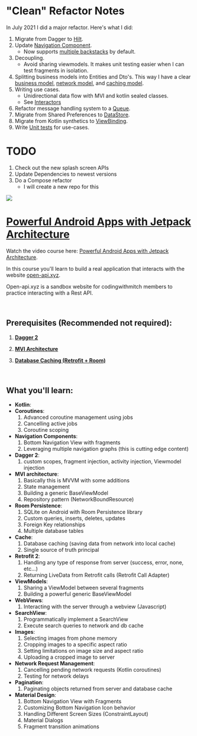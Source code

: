 # "Clean" Refactor Notes
In July 2021 I did a major refactor. Here's what I did:
1. Migrate from Dagger to [Hilt](https://developer.android.com/training/dependency-injection/hilt-android).
1. Update [Navigation Component](https://developer.android.com/guide/navigation).
	- Now supports [multiple backstacks](https://medium.com/androiddevelopers/multiple-back-stacks-b714d974f134) by default.
1. Decoupling.
	- Avoid sharing viewmodels. It makes unit testing easier when I can test fragments in isolation.
1. Splitting business models into Entities and Dto's. This way I have a clear [business model](https://github.com/mitchtabian/Open-API-Android-App/blob/master/app/src/main/java/com/codingwithmitch/openapi/business/domain/models/BlogPost.kt), [network model](https://github.com/mitchtabian/Open-API-Android-App/blob/master/app/src/main/java/com/codingwithmitch/openapi/business/datasource/network/main/BlogPostDto.kt), and [caching model](https://github.com/mitchtabian/Open-API-Android-App/blob/master/app/src/main/java/com/codingwithmitch/openapi/business/datasource/cache/blog/BlogPostEntity.kt).
1. Writing use cases.
	- Unidirectional data flow with MVI and kotlin sealed classes.
	- See [Interactors](https://github.com/mitchtabian/Open-API-Android-App/tree/master/app/src/main/java/com/codingwithmitch/openapi/business/interactors)
1. Refactor message handling system to a [Queue](https://github.com/mitchtabian/Open-API-Android-App/blob/master/app/src/main/java/com/codingwithmitch/openapi/business/domain/util/Queue.kt).
1. Migrate from Shared Preferences to [DataStore](https://developer.android.com/topic/libraries/architecture/datastore).
1. Migrate from Kotlin synthetics to [ViewBinding](https://developer.android.com/topic/libraries/view-binding).
1. Write [Unit tests](https://github.com/mitchtabian/Open-API-Android-App/tree/master/app/src/test/java/com/codingwithmitch/openapi/interactors) for use-cases.

# TODO
1. Check out the new splash screen APIs
1. Update Dependencies to newest versions
1. Do a Compose refactor
	- I will create a new repo for this


<a href='https://codingwithmitch.com/courses/powerful-android-apps-with-jetpack-architecture/' target='_blank'><img class='header-img' src='https://codingwithmitch.s3.amazonaws.com/static/powerful-android-apps-with-jetpack-architecture/images/powerful_android_apps_1.png' /></a>


<h1><a href="https://codingwithmitch.com/courses/powerful-android-apps-with-jetpack-architecture/">Powerful Android Apps with Jetpack Architecture</a></h1>
<p>Watch the video course here: <a href="https://codingwithmitch.com/courses/powerful-android-apps-with-jetpack-architecture/">Powerful Android Apps with Jetpack Architecture</a>.</p>

<p>In this course you'll learn to build a real application that interacts with the website <a href="https://open-api.xyz" target="_blank">open-api.xyz</a>.</p>
<p>Open-api.xyz is a sandbox website for codingwithmitch members to practice interacting with a Rest API. </p><br>

<h2><strong>Prerequisites</strong> (Recommended not required):</h2>
<ol>
<li>
<p><strong><a href="https://codingwithmitch.com/courses/dagger22-android/">Dagger 2</a></strong></p>
</li>

<li>
<p><strong><a href="https://codingwithmitch.com/courses/model-view-intent-mvi-architecture/">MVI Architecture</a></strong></p>
</li>

<li>
<p><strong><a href="https://codingwithmitch.com/courses/android-local-database-cache-rest-api/">Database Caching (Retrofit + Room)</a></strong></p>
</li>

</ol>
<br>

<h2><strong>What you'll learn:</strong></h2>
<ul>
<li><strong>Kotlin</strong>:</li>
<li>
<strong>Coroutines</strong>:<br>
<ol>
<li>Advanced coroutine management using jobs</li>
<li>Cancelling active jobs</li>
<li>Coroutine scoping</li>
</ol>
</li>
<li>
<strong>Navigation Components</strong>:<br>
<ol>
<li>Bottom Navigation View with fragments </li>
<li>Leveraging multiple navigation graphs (this is cutting edge content)</li>
</ol>
</li>
<li>
<strong>Dagger 2</strong>:<br>
<ol>
<li>custom scopes, fragment injection, activity injection, Viewmodel injection</li>
</ol>
</li>
<li>
<strong>MVI architecture</strong>:<br>
<ol>
<li>Basically this is MVVM with some additions</li>
<li>State management</li>
<li>Building a generic BaseViewModel</li>
<li>Repository pattern (NetworkBoundResource)</li>
</ol>
</li>
<li>
<strong>Room Persistence</strong>:<br>
<ol>
<li>SQLite on Android with Room Persistence library</li>
<li>Custom queries, inserts, deletes, updates</li>
<li>Foreign Key relationships</li>
<li>Multiple database tables</li>
</ol>
</li>
<li>
<strong>Cache</strong>:<br>
<ol>
<li>Database caching (saving data from network into local cache)</li>
<li>Single source of truth principal</li>
</ol>
</li>
<li>
<strong>Retrofit 2</strong>:<br>
<ol>
<li>Handling any type of response from server (success, error, none, etc...)</li>
<li>Returning LiveData from Retrofit calls (Retrofit Call Adapter)</li>
</ol>
</li>
<li>
<strong>ViewModels</strong>:<br>
<ol>
<li>Sharing a ViewModel between several fragments</li>
<li>Building a powerful generic BaseViewModel</li>
</ol>
</li>
<li>
<strong>WebViews</strong>:<br>
<ol>
<li>Interacting with the server through a webview (Javascript)</li>
</ol>
</li>
<li>
<strong>SearchView</strong>:<br>
<ol>
<li>Programmatically implement a SearchView</li>
<li>Execute search queries to network and db cache</li>
</ol>
</li>
<li>
<strong>Images</strong>:<br>
<ol>
<li>Selecting images from phone memory</li>
<li>Cropping images to a specific aspect ratio</li>
<li>Setting limitations on image size and aspect ratio</li>
<li>Uploading a cropped image to server</li>
</ol>
</li>
<li>
<strong>Network Request Management</strong>:<br>
<ol>
<li>Cancelling pending network requests (Kotlin coroutines)</li>
<li>Testing for network delays</li>
</ol>
</li>
<li>
<strong>Pagination</strong>:<br>
<ol>
<li>Paginating objects returned from server and database cache</li>
</ol>
</li>
<li>
<strong>Material Design</strong>:<br>
<ol>
<li>Bottom Navigation View with Fragments</li>
<li>Customizing Bottom Navigation Icon behavior</li>
<li>Handling Different Screen Sizes (ConstraintLayout)</li>
<li>Material Dialogs</li>
<li>Fragment transition animations</li>
</ol>
</li>
</ul>
<br>

